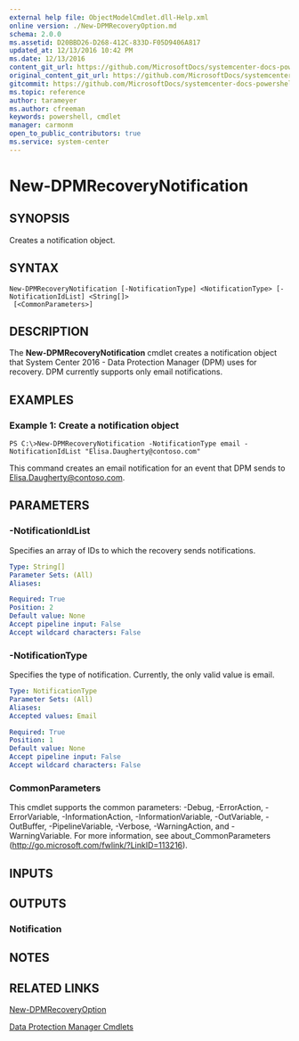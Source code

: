 ```yaml
---
external help file: ObjectModelCmdlet.dll-Help.xml
online version: ./New-DPMRecoveryOption.md
schema: 2.0.0
ms.assetid: D20BBD26-D268-412C-833D-F05D9406A817
updated_at: 12/13/2016 10:42 PM
ms.date: 12/13/2016
content_git_url: https://github.com/MicrosoftDocs/systemcenter-docs-powershell/blob/master/systemcenter-cmdlets/DataProtectionManager/v1/New-DPMRecoveryNotification.md
original_content_git_url: https://github.com/MicrosoftDocs/systemcenter-docs-powershell/blob/master/systemcenter-cmdlets/DataProtectionManager/v1/New-DPMRecoveryNotification.md
gitcommit: https://github.com/MicrosoftDocs/systemcenter-docs-powershell/blob/ea9507ac2178040476af5407227db8cb97701ea9/systemcenter-cmdlets/DataProtectionManager/v1/New-DPMRecoveryNotification.md
ms.topic: reference
author: tarameyer
ms.author: cfreeman
keywords: powershell, cmdlet
manager: carmonm
open_to_public_contributors: true
ms.service: system-center
---
```


# New-DPMRecoveryNotification

## SYNOPSIS
Creates a notification object.

## SYNTAX

```
New-DPMRecoveryNotification [-NotificationType] <NotificationType> [-NotificationIdList] <String[]>
 [<CommonParameters>]
```

## DESCRIPTION
The **New-DPMRecoveryNotification** cmdlet creates a notification object that System Center 2016 - Data Protection Manager (DPM) uses for recovery.
DPM currently supports only email notifications.

## EXAMPLES

### Example 1: Create a notification object
```
PS C:\>New-DPMRecoveryNotification -NotificationType email -NotificationIdList "Elisa.Daugherty@contoso.com"
```

This command creates an email notification for an event that DPM sends to Elisa.Daugherty@contoso.com.

## PARAMETERS

### -NotificationIdList
Specifies an array of IDs to which the recovery sends notifications.

```yaml
Type: String[]
Parameter Sets: (All)
Aliases: 

Required: True
Position: 2
Default value: None
Accept pipeline input: False
Accept wildcard characters: False
```

### -NotificationType
Specifies the type of notification.
Currently, the only valid value is email.

```yaml
Type: NotificationType
Parameter Sets: (All)
Aliases: 
Accepted values: Email

Required: True
Position: 1
Default value: None
Accept pipeline input: False
Accept wildcard characters: False
```

### CommonParameters
This cmdlet supports the common parameters: -Debug, -ErrorAction, -ErrorVariable, -InformationAction, -InformationVariable, -OutVariable, -OutBuffer, -PipelineVariable, -Verbose, -WarningAction, and -WarningVariable. For more information, see about_CommonParameters (http://go.microsoft.com/fwlink/?LinkID=113216).

## INPUTS

## OUTPUTS

### Notification

## NOTES

## RELATED LINKS

[New-DPMRecoveryOption](xref:DataProtectionManager/v1/New-DPMRecoveryOption.md)

[Data Protection Manager Cmdlets](xref:DataProtectionManager/v1/DataProtectionManager.md)

